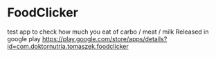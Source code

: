 # FoodClicker
test app to check how much you eat of carbo / meat / milk 
Released in google play 
https://play.google.com/store/apps/details?id=com.doktornutria.tomaszek.foodclicker
